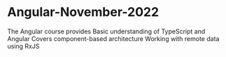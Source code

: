 # Angular-November-2022
The Angular course provides Basic understanding of TypeScript and Angular Covers component-based architecture Working with remote data using RxJS 
